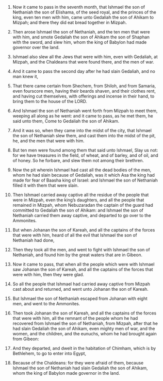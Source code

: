 1. Now it came to pass in the seventh month, that Ishmael the son of
Nethaniah the son of Elishama, of the seed royal, and the princes of
the king, even ten men with him, came unto Gedaliah the son of Ahikam
to Mizpah; and there they did eat bread together in Mizpah.

2. Then arose Ishmael the son of Nethaniah, and the ten men that
were with him, and smote Gedaliah the son of Ahikam the son of Shaphan
with the sword, and slew him, whom the king of Babylon had made
governor over the land.

3. Ishmael also slew all the Jews that were with him, even with
Gedaliah, at Mizpah, and the Chaldeans that were found there, and the
men of war.

4. And it came to pass the second day after he had slain Gedaliah,
and no man knew it,

5. That there came certain from Shechem, from
Shiloh, and from Samaria, even fourscore men, having their beards
shaven, and their clothes rent, and having cut themselves, with
offerings and incense in their hand, to bring them to the house of the
LORD.

6. And Ishmael the son of Nethaniah went forth from Mizpah to meet
them, weeping all along as he went: and it came to pass, as he met
them, he said unto them, Come to Gedaliah the son of Ahikam.

7. And it was so, when they came into the midst of the city, that
Ishmael the son of Nethaniah slew them, and cast them into the midst
of the pit, he, and the men that were with him.

8. But ten men were found among them that said unto Ishmael, Slay us
not: for we have treasures in the field, of wheat, and of barley, and
of oil, and of honey. So he forbare, and slew them not among their
brethren.

9. Now the pit wherein Ishmael had cast all the dead bodies of the
men, whom he had slain because of Gedaliah, was it which Asa the king
had made for fear of Baasha king of Israel: and Ishmael the son of
Nethaniah filled it with them that were slain.

10. Then Ishmael carried away captive all the residue of the people
that were in Mizpah, even the king’s daughters, and all the people
that remained in Mizpah, whom Nebuzaradan the captain of the guard had
committed to Gedaliah the son of Ahikam: and Ishmael the son of
Nethaniah carried them away captive, and departed to go over to the
Ammonites.

11. But when Johanan the son of Kareah, and all the captains of the
forces that were with him, heard of all the evil that Ishmael the son
of Nethaniah had done,

12. Then they took all the men, and went to
fight with Ishmael the son of Nethaniah, and found him by the great
waters that are in Gibeon.

13. Now it came to pass, that when all the people which were with
Ishmael saw Johanan the son of Kareah, and all the captains of the
forces that were with him, then they were glad.

14. So all the people that Ishmael had carried away captive from
Mizpah cast about and returned, and went unto Johanan the son of
Kareah.

15. But Ishmael the son of Nethaniah escaped from Johanan with eight
men, and went to the Ammonites.

16. Then took Johanan the son of Kareah, and all the captains of the
forces that were with him, all the remnant of the people whom he had
recovered from Ishmael the son of Nethaniah, from Mizpah, after that
he had slain Gedaliah the son of Ahikam, even mighty men of war, and
the women, and the children, and the eunuchs, whom he had brought
again from Gibeon:

17. And they departed, and dwelt in the
habitation of Chimham, which is by Bethlehem, to go to enter into
Egypt,

18. Because of the Chaldeans: for they were afraid of them,
because Ishmael the son of Nethaniah had slain Gedaliah the son of
Ahikam, whom the king of Babylon made governor in the land.